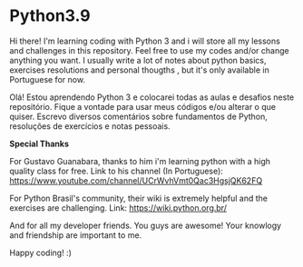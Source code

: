 # Python3.9
Hi there! I'm learning coding with Python 3 and i will store all my lessons and challenges in this repository. 
Feel free to use my codes and/or change anything you want.
I usually write a lot of notes about python basics, exercises resolutions and personal thougths , but it's only available in Portuguese for now.

Olá! Estou aprendendo Python 3 e colocarei todas as aulas e desafios neste repositório.
Fique a vontade para usar meus códigos e/ou alterar o que quiser.
Escrevo diversos comentários sobre fundamentos de Python, resoluções de exercícios e notas pessoais.

**Special Thanks**

For Gustavo Guanabara, thanks to him i'm learning python with a high quality class for free. 
Link to his channel (In Portuguese): https://www.youtube.com/channel/UCrWvhVmt0Qac3HgsjQK62FQ

For Python Brasil's community, their wiki is extremely helpful and the exercises are challenging.
Link: https://wiki.python.org.br/

And for all my developer friends. You guys are awesome! Your knowlogy and friendship are important to me.

Happy coding! :)
